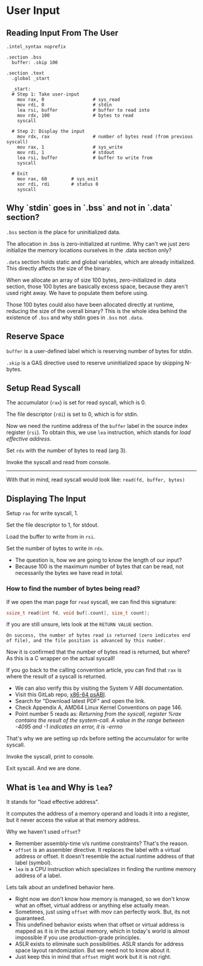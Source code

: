 # User Input

## Reading Input From The User

```
.intel_syntax noprefix

.section .bss
  buffer: .skip 100

.section .text
  .global _start

  _start:
  # Step 1: Take user-input
    mov rax, 0                  # sys_read
    mov rdi, 0                  # stdin
    lea rsi, buffer             # buffer to read into
    mov rdx, 100                # bytes to read
    syscall

  # Step 2: Display the input
    mov rdx, rax                # number of bytes read (from previous syscall)
    mov rax, 1                  # sys_write
    mov rdi, 1                  # stdout
    lea rsi, buffer             # buffer to write from
    syscall

  # Exit
    mov rax, 60         # sys_exit
    xor rdi, rdi        # status 0
    syscall

```

## Why \`stdin\` goes in \`.bss\` and not in \`.data\` section?

`.bss` section is the place for uninitialized data.

The allocation in .bss is zero-initialized at runtime. Why can't we just zero initialize the memory locations ourselves in the .data section only?

`.data` section holds static and global variables, which are already initialized. This directly affects the size of the binary.

When we allocate an array of size 100 bytes, zero-initialized in .data section, those 100 bytes are basically excess space, because they aren't used right away. We have to populate them before using.

Those 100 bytes could also have been allocated directly at runtime, reducing the size of the overall binary? This is the whole idea behind the existence of `.bss` and why stdin goes in `.bss` not `.data`.

## Reserve Space

`buffer` is a user-defined label which is reserving number of bytes for stdin.

`.skip` is a GAS directive used to reserve uninitialized space by skipping N-bytes.

## Setup Read Syscall

The accumulator (`rax`) is set for read syscall, which is 0.

The file descriptor (`rdi`) is set to 0, which is for stdin.

Now we need the runtime address of the `buffer` label in the source index register (`rsi`). To obtain this, we use `lea` instruction, which stands for _load effective address_.

Set `rdx` with the number of bytes to read (arg 3).

Invoke the syscall and read from console.

***

With that in mind, read syscall would look like: `read(fd, buffer, bytes)`

## Displaying The Input

Setup `rax` for write syscall, 1.

Set the file descriptor to 1, for stdout.

Load the buffer to write from in `rsi`.

Set the number of bytes to write in `rdx`.

* The question is, how we are going to know the length of our input?
* Because 100 is the maximum number of bytes that can be read, not necessarily the bytes we have read in total.

### How to find the number of bytes being read?

If we open the man page for `read` syscall, we can find this signature:

```c
ssize_t read(int fd, void buf[.count], size_t count);
```

If you are still unsure, lets look at the `RETURN VALUE` section.

```
On success, the number of bytes read is returned (zero indicates end of file), and the file position is advanced by this number.
```

Now it is confirmed that the number of bytes read is returned, but where? As this is a C wrapper on the actual syscall!

If you go back to the calling convention article, you can find that `rax` is where the result of a syscall is returned.

* We can also verify this by visiting the System V ABI documentation.
* Visit this GitLab repo, [x86-64 psABI](https://gitlab.com/x86-psABIs/x86-64-ABI).
* Search for "Download latest PDF" and open the link.
* Check Appendix A, AMD64 Linux Kernel Conventions on page 146.
* Point number 5 reads as: _Returning from the syscall, register %rax contains the result of the system-call. A value in the range between -4095 and -1 indicates an error, it is -errno_

That's why we are setting up rdx before setting the accumulator for write syscall.

Invoke the syscall, print to console.

Exit syscall. And we are done.

## What is `lea` and Why is `lea`?

It stands for "load effective address".

It computes the address of a memory operand and loads it into a register, but it never access the value at that memory address.

Why we haven't used `offset`?

* Remember assembly-time v/s runtime constraints? That's the reason.
* `offset` is an assembler directive. It replaces the label with a virtual address or offset. It doesn't resemble the actual runtime address of that label (symbol).
* `lea` is a CPU instruction which specializes in finding the runtime memory address of a label.

Lets talk about an undefined behavior here.

* Right now we don't know how memory is managed, so we don't know what an offset, virtual address or anything else actually mean.
* Sometimes, just using `offset` with mov can perfectly work. But, its not guaranteed.
* This undefined behavior exists when that offset or virtual address is mapped as it is in the actual memory, which in today's world is almost impossible if you use production-grade principles.
* ASLR exists to eliminate such possibilities. ASLR stands for address space layout randomization. But we need not to know about it.
* Just keep this in mind that `offset` might work but it is not right.
